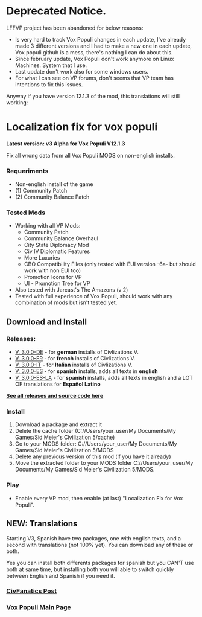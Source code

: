 # Deprecated Notice.

LFFVP project has been abandoned for below reasons:

- Is very hard to track Vox Populi changes in each update, I've already made 3 different versions and I had to make a new one in each update, Vox populi github is a mess, there's nothing I can do about this.
- Since february update, Vox Populi don't work anymore on Linux Machines. System that I use.
- Last update don't work also for some windows users.
- For what I can see on VP forums, don't seems that VP team has intentions to fix this issues.

Anyway if you have version 12.1.3 of the mod, this translations will still working:




# Localization fix for vox populi
**Latest version: v3 Alpha for Vox Populi V12.1.3**

Fix all wrong data from all Vox Populi MODS on non-english installs.

### Requeriments

* Non-english install of the game
* (1) Community Patch
* (2) Community Balance Patch

### Tested Mods

* Working with all VP Mods:
  - Community Patch
  - Community Balance Overhaul
  - City State Diplomacy Mod
  - Civ IV Diplomatic Features
  - More Luxuries
  - CBO Compatibility Files (only tested with EUI version -6a- but should work with non EUI too)
  - Promotion Icons for VP
  - UI - Promotion Tree for VP
* Also tested with Jarcast's The Amazons (v 2)
* Tested with full experience of Vox Populi, should work with any combination of mods but isn't tested yet.

## Download and Install

### Releases:

* [V. 3.0.0-DE](https://github.com/PabloPenia/Localization-Fix-For-Vox-Populi/releases/download/V.3.0.0-DE/German.zip) - for **german** installs of Civlizations V.
* [V. 3.0.0-FR](https://github.com/PabloPenia/Localization-Fix-For-Vox-Populi/releases/download/V.3.0.0-FR/French.zip) - for **french** installs of Civlizations V.
* [V. 3.0.0-IT](https://github.com/PabloPenia/Localization-Fix-For-Vox-Populi/releases/download/V.3.0.0-IT/Italian.zip) - for **Italian** installs of Civlizations V.
* [V. 3.0.0-ES](https://github.com/PabloPenia/Localization-Fix-For-Vox-Populi/releases/download/V.3.0.0-ES/Spanish.english.texts.zip) - for **spanish** installs, adds all texts in **english**
* [V. 3.0.0-ES-LA](https://github.com/PabloPenia/Localization-Fix-For-Vox-Populi/releases/download/V.3.0.0-ES-LA/Spanish.Traduccion.zip) - for **spanish** installs, adds all texts in english and a LOT OF translations for **Español Latino**

[**See all releases and source code here**](https://github.com/PabloPenia/Localization-Fix-For-Vox-Populi/releases)

### Install

1. Download a package and extract it
2. Delete the cache folder (C://Users/your_user/My Documents/My Games/Sid Meier's Civilization 5/cache)
3. Go to your MODS folder: C://Users/your_user/My Documents/My Games/Sid Meier's Civilization 5/MODS
4. Delete any previous version of this mod (if you have it already)
5. Move the extracted folder to your MODS folder C://Users/your_user/My Documents/My Games/Sid Meier's Civilization 5/MODS.

### Play

* Enable every VP mod, then enable (at last) "Localization Fix for Vox Populi".

## NEW: Translations

Starting V3, Spanish have two packages, one with english texts, and a second with translations (not 100% yet). You can download any of these or both.

Yes you can install both differents packages for spanish but you CAN'T use both at same time, but installing both you will able to switch quickly between English and Spanish if you need it.

### [CivFanatics Post](https://forums.civfanatics.com/threads/lffvp-localization-fix-for-vox-populi.668926/)
### [Vox Populi Main Page](https://civ-5-cbp.fandom.com)
